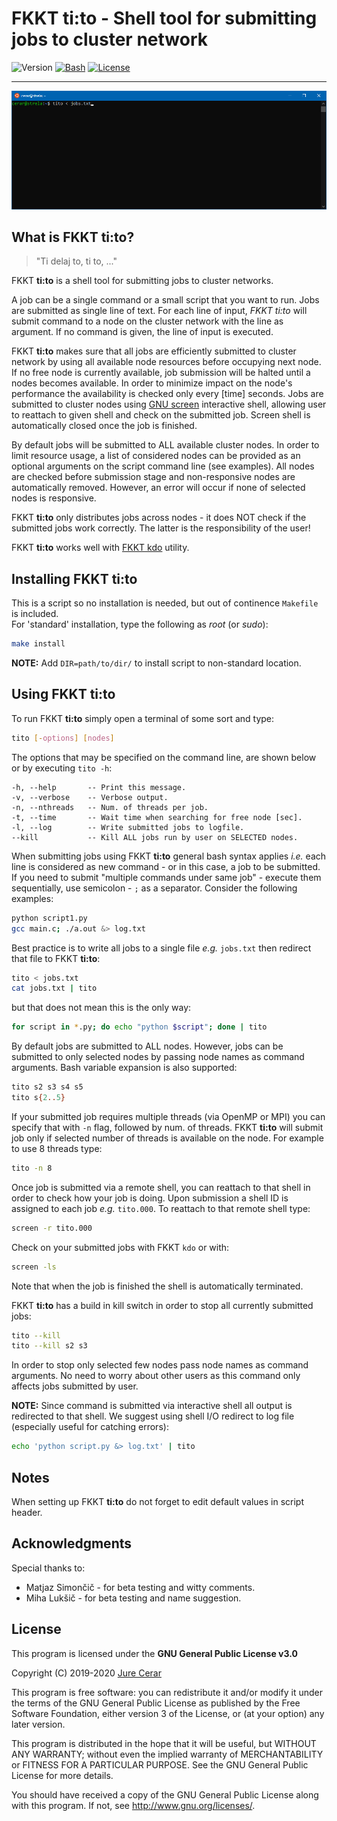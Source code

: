 # FKKT __ti:to__ - Shell tool for submitting jobs to cluster network  

![Version](https://img.shields.io/badge/Version-0.2.1-blue.svg)
[![Bash](https://img.shields.io/badge/Made_with-bash-light_green.svg)](https://www.gnu.org/software/bash/)
[![License](https://img.shields.io/badge/License-GNU_GPL_v3.0-red.svg)](https://www.gnu.org/licenses/gpl-3.0.html)  

_________________________________________________________

![demo](doc/demo.gif)

## What is FKKT __ti:to__?
> "Ti delaj to, ti to, ..."

FKKT __ti:to__ is a shell tool for submitting jobs to cluster networks.  

A job can be a single command or a small script that you want to run. Jobs are submitted as single line of text. For each line of input, *FKKT ti:to* will submit command to a node on the cluster network with the line as argument. If no command is given, the line of input is executed.  

FKKT __ti:to__ makes sure that all jobs are efficiently submitted to cluster network by using all available node resources before occupying next node. If no free node is currently available, job submission will be halted until a nodes becomes available. In order to minimize impact on the node's performance the availability is checked only every [time] seconds. Jobs are submitted to cluster nodes using [GNU screen](https://www.gnu.org/software/screen/) interactive shell, allowing user to reattach to given shell and check on the submitted job. Screen shell is automatically closed once the job is finished.  

By default jobs will be submitted to ALL available cluster nodes. In order to limit resource usage, a list of considered nodes can be provided as an optional arguments on the script command line (see examples). All nodes are checked before submission stage and non-responsive nodes are automatically removed. However, an error will occur if none of selected nodes is responsive.       

FKKT __ti:to__ only distributes jobs across nodes - it does NOT check if the submitted jobs work correctly. The latter is the responsibility of the user!  

FKKT __ti:to__ works well with [FKKT kdo]() utility.

## Installing FKKT __ti:to__
This is a script so no installation is needed, but out of continence `Makefile` is included.  
For 'standard' installation, type the following as *root* (or *sudo*):
```bash
make install
```
**NOTE:** Add `DIR=path/to/dir/` to install script to non-standard location.  

## Using FKKT __ti:to__
To run FKKT __ti:to__ simply open a terminal of some sort and type:
```bash
tito [-options] [nodes]
```
The options that may be specified on the command line, are shown below or by executing `tito -h`:
```
-h, --help       -- Print this message.
-v, --verbose    -- Verbose output.
-n, --nthreads   -- Num. of threads per job.
-t, --time       -- Wait time when searching for free node [sec].
-l, --log        -- Write submitted jobs to logfile.
--kill           -- Kill ALL jobs run by user on SELECTED nodes.
```
When submitting jobs using FKKT __ti:to__ general bash syntax applies *i.e.* each line is considered as new command - or in this case, a job to be submitted. If you need to submit "multiple commands under same job" - execute them sequentially, use semicolon - `;` as a separator. Consider the following examples:
```bash
python script1.py
gcc main.c; ./a.out &> log.txt
```
Best practice is to write all jobs to a single file *e.g.* `jobs.txt` then redirect that file to FKKT __ti:to__:
```bash
tito < jobs.txt
cat jobs.txt | tito
```
but that does not mean this is the only way:
```bash
for script in *.py; do echo "python $script"; done | tito
```
By default jobs are submitted to ALL nodes. However, jobs can be submitted to only selected nodes by passing node names as command arguments. Bash variable expansion is also supported:
```bash
tito s2 s3 s4 s5
tito s{2..5}
```
If your submitted job requires multiple threads (via OpenMP or MPI) you can specify that with `-n` flag, followed by num. of threads. FKKT __ti:to__ will submit job only if selected number of threads is available on the node. For example to use 8 threads type:
```bash
tito -n 8
```  
Once job is submitted via a remote shell, you can reattach to that shell in order to check how your job is doing. Upon submission a shell ID is assigned to each job *e.g.* `tito.000`. To reattach to that remote shell type:
```bash
screen -r tito.000
```
Check on your submitted jobs with FKKT `kdo` or with:
```bash
screen -ls
```
Note that when the job is finished the shell is automatically terminated.

FKKT __ti:to__ has a build in kill switch in order to stop all currently submitted jobs:
```bash
tito --kill
tito --kill s2 s3
```
In order to stop only selected few nodes pass node names as command arguments. No need to worry about other users as this command only affects jobs submitted by user.

**NOTE:** Since command is submitted via interactive shell all output is redirected to that shell. We suggest using shell I/O redirect to log file (especially useful for catching errors):
```bash
echo 'python script.py &> log.txt' | tito
```

## Notes
When setting up FKKT __ti:to__ do not forget to edit default values in script header.  

<!-- **DISCLAIMER:** Any connection between FKKT __ti:to__ and Yugoslav marshal and politician [Josip Broz - Tito](https://en.wikipedia.org/wiki/Josip_Broz_Tito) is purely coincidental.   -->

## Acknowledgments
Special thanks to:
- Matjaz Simončič - for beta testing and witty comments.  
- Miha Lukšič - for beta testing and name suggestion.  

## License
This program is licensed under the **GNU General Public License v3.0**

Copyright (C) 2019-2020 [Jure Cerar](https://github.com/JureCerar)

This program is free software: you can redistribute it and/or modify it under the terms of the GNU General Public License as published by the Free Software Foundation, either version 3 of the License, or (at your option) any later version.

This program is distributed in the hope that it will be useful, but WITHOUT ANY WARRANTY; without even the implied warranty of MERCHANTABILITY or FITNESS FOR A PARTICULAR PURPOSE. See the GNU General Public License for more details.

You should have received a copy of the GNU General Public License along with this program. If not, see http://www.gnu.org/licenses/.
